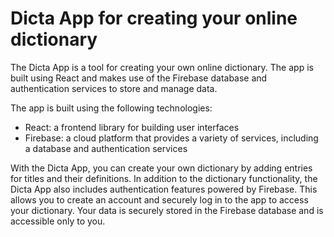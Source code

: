 # Dicta App for creating your online dictionary

The Dicta App is a tool for creating your own online dictionary. The app is built using React and makes use of the Firebase database and authentication services to store and manage data.

The app is built using the following technologies:

- React: a frontend library for building user interfaces
- Firebase: a cloud platform that provides a variety of services, including a database and authentication services

With the Dicta App, you can create your own dictionary by adding entries for titles and their definitions. In addition to the dictionary functionality, the Dicta App also includes authentication features powered by Firebase. This allows you to create an account and securely log in to the app to access your dictionary. Your data is securely stored in the Firebase database and is accessible only to you.
